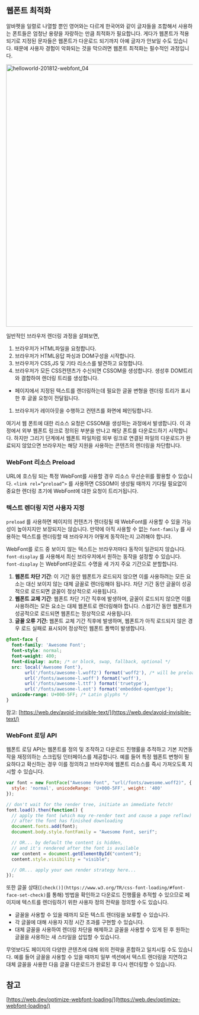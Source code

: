 ## 웹폰트 최적화

알바펫을 일렬로 나열할 뿐인 영어와는 다르게 한국어와 같이 글자들을 조합해서 사용하는 폰트들은 엄청난 용량을 자랑하는 만큼 최적화가 필요합니다. 게다가 웹폰트가 적용되기로 지정된 문자들은 웹폰트가 다운로드 되기까지 아예 글자가 안보일 수도 있습니다. 때문에 사용자 경험이 악화되는 것을 막으려면 웹폰트 최적화는 필수적인 과정입니다.

<img width="709" alt="helloworld-201812-webfont_04" src="https://user-images.githubusercontent.com/67263146/162923053-18d0efea-e02e-4869-ae58-3c8e747d5feb.png">

일반적인 브라우저 렌더링 과정을 살펴보면,

1. 브라우저가 HTML파일을 요청합니다.
2. 브라우저가 HTML응답 파싱과 DOM구성을 시작합니다.
3. 브라우저가 CSS,JS 및 기타 리소스를 발견하고 요청합니다.
4. 브라우저가 모든 CSS컨텐츠가 수신되면 CSSOM을 생성합니다. 생성후 DOM트리와 결합하여 렌더링 트리를 생성합니다.
- 페이지에서 지정된 텍스트를 렌더링하는데 필요한 글꼴 변형을 렌더링 트리가 표시한 후 글꼴 요청이 전달됩니다.
1. 브라우저가 레이아웃을 수행하고 컨텐츠를 화면에 페인팅합니다.

여기서 웹 폰트에 대한 리소스 요청은 CSSOM을 생성하는 과정에서 발생합니다. 이 과정에서 외부 웹폰트 링크로 정의된 부분을 만나고 해당 폰트를 다운로드하기 시작합니다. 하지만 그리기 단계에서 웹폰트 파일처럼 외부 링크로 연결된 파일의 다운로드가 완료되지 않았으면 브라우저는 해당 지원을 사용하는 콘텐츠의 렌더링을 차단합니다.

### WebFont 리소스 Preload

URL에 호스팅 되는 특정 WebFont를 사용할 경우 리소스 우선순위를 활용할 수 있습니다. `<link rel=”preload”>` 를 사용하면 CSSOM이 생성될 때까지 기다릴 필요없이 중요한 렌더링 초기에 WebFont에 대한 요청이 트리거됩니다.

### 텍스트 렌더링 지연 사용자 지정

`preload` 를 사용하면 페이지의 컨텐츠가 렌더링될 때 WebFont를 사용할 수 있을 가능성이 높아지지만 보장되지는 않습니다. 만약에 아직 사용할 수 없는 `font-family` 를 사용하는 텍스트를 렌더링할 때 브라우저가 어떻게 동작하는지 고려해야 합니다.

WebFont를 로드 중 보이지 않는 텍스트는 브라우저마다  동작이 일관되지 않습니다. `font-display` 를 사용해서 최신 브라우저에서 원하는 동작을 설정할 수 있습니다. `font-display` 는 WebFont다운로드 수명을 세 가지 주요 기간으로 분할합니다.

1. **웹폰트 차단 기간**: 이 기간 동안 웹폰트가 로드되지 않으면 이를 사용하려는 모든 요소는 대신 보이지 않는 대체 글꼴로 렌더링해야 됩니다. 차단 기간 동안 글꼴이 성공적으로 로드되면 글꼴이 정상적으로 사용됩니다.
2. **웹폰트 교체 기간**: 웹폰트 차단 기간 직후에 발생하며, 글꼴이 로드되지 않으면 이를 사용하려는 모든 요소는 대체 웹폰트로 렌더링해야 합니다. 스왑기간 동안 웹폰트가 성공적으로 로드되면 웹폰트는 정상적으로 사용됩니다.
3. **글꼴 오류 기간:** 웹폰트 교체 기간 직후에 발생하며, 웹폰트가 아직 로드되지 않은 경우 로드 실패로 표시되어 정상적인 웹폰트 폴백이 발생합니다.

```css
@font-face {
  font-family: 'Awesome Font';
  font-style: normal;
  font-weight: 400;
  font-display: auto; /* or block, swap, fallback, optional */
  src: local('Awesome Font'),
       url('/fonts/awesome-l.woff2') format('woff2'), /* will be preloaded */
       url('/fonts/awesome-l.woff') format('woff'),
       url('/fonts/awesome-l.ttf') format('truetype'),
       url('/fonts/awesome-l.eot') format('embedded-opentype');
  unicode-range: U+000-5FF; /* Latin glyphs */
}
```

참고: [https://web.dev/avoid-invisible-text/](https://web.dev/avoid-invisible-text/)

### WebFont 로딩 API

웹폰트 로딩 API는 웹폰트를 정의 및 조작하고 다운로드 진행률을 추적하고 기본 지연동작을 재정의하는 스크립팅 인터페이스를 제공합니다. 예를 들어 특정 웹폰트 변형이 필요하다고 확신하는 경우 이를 정의하고 브라우저에 웹폰트 리소스를 즉시 가져오도록 지시할 수 있습니다.

```jsx
var font = new FontFace("Awesome Font", "url(/fonts/awesome.woff2)", {
  style: 'normal', unicodeRange: 'U+000-5FF', weight: '400'
});

// don't wait for the render tree, initiate an immediate fetch!
font.load().then(function() {
  // apply the font (which may re-render text and cause a page reflow)
  // after the font has finished downloading
  document.fonts.add(font);
  document.body.style.fontFamily = "Awesome Font, serif";

  // OR... by default the content is hidden,
  // and it's rendered after the font is available
  var content = document.getElementById("content");
  content.style.visibility = "visible";

  // OR... apply your own render strategy here...
});
```

또한 글꼴 상태(`[check()](https://www.w3.org/TR/css-font-loading/#font-face-set-check)`를 통해) 방법을 확인하고 다운로드 진행률을 추적할 수 있으므로 페이지에 텍스트를 렌더링하기 위한 사용자 정의 전략을 정의할 수도 있습니다.

- 글꼴을 사용할 수 있을 때까지 모든 텍스트 렌더링을 보류할 수 있습니다.
- 각 글꼴에 대해 사용자 지정 시간 초과를 구현할 수 있습니다.
- 대체 글꼴을 사용하여 렌더링 차단을 해제하고 글꼴을 사용할 수 있게 된 후 원하는 글꼴을 사용하는 새 스타일을 삽입할 수 있습니다.

무엇보다도 페이지의 다양한 콘텐츠에 대해 위의 전략을 혼합하고 일치시킬 수도 있습니다. 예를 들어 글꼴을 사용할 수 있을 때까지 일부 섹션에서 텍스트 렌더링을 지연하고 대체 글꼴을 사용한 다음 글꼴 다운로드가 완료된 후 다시 렌더링할 수 있습니다.

## 참고

[https://web.dev/optimize-webfont-loading/](https://web.dev/optimize-webfont-loading/)
